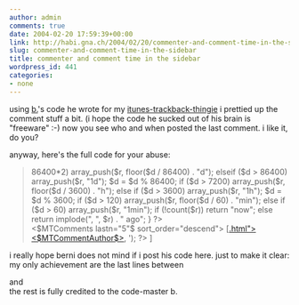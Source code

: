 ```yaml
---
author: admin
comments: true
date: 2004-02-20 17:59:39+00:00
link: http://habi.gna.ch/2004/02/20/commenter-and-comment-time-in-the-sidebar/
slug: commenter-and-comment-time-in-the-sidebar
title: commenter and comment time in the sidebar
wordpress_id: 441
categories:
- none
---
```


using [b.](http://www.bernhardseefeld.ch/)'s code he wrote for my [itunes-trackback-thingie](http://habi.gna.ch/blog/archives/000129.html) i prettied up the comment stuff a bit. (i hope the code he sucked out of his brain is "freeware" :-)
now you see who and when posted the last comment.
i like it, do you?

anyway, here's the full code for your abuse:


<blockquote><?php
function datediff2($datestr)
{
  $r = array();
  $d = time() - strtotime($datestr);
  if ($d > 86400*2)
    array_push($r, floor($d / 86400) . "d");
  elseif ($d > 86400)
    array_push($r, "1d");
  $d = $d % 86400;
  if ($d > 7200)
    array_push($r, floor($d / 3600) . "h");
  else if ($d > 3600)
    array_push($r, "1h");
  $d = $d % 3600;
  if ($d > 120)
    array_push($r, floor($d / 60) . "min");
  else if ($d > 60)
    array_push($r, "1min");
  if (!count($r))
    return "now";
  else
    return implode(", ", $r) . " ago";
}
?>

<div class="side">
<$MTComments lastn="5"$ sort_order="descend">
[<a href="<$MTBlogArchiveURL$><$MTCommentEntryID pad="1"$>.html"><$MTCommentAuthor$></a>, <? echo datediff2('<$MTCommentDate format="%Y-%m-%d %H:%M:%S"$>'); ?>
]<br />
</MTComments>
</div></blockquote>



i really hope berni does not mind if i post his code here.
just to make it clear: my only achievement are the last lines between <div class="side"> and </div> the rest is fully credited to the code-master b.

